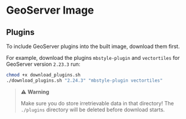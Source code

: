 # GeoServer Image

## Plugins

To include GeoServer plugins into the built image, download them first.

For example, download the plugins `mbstyle-plugin` and `vectortiles` for GeoServer version `2.23.3` run:

```sh
chmod +x download_plugins.sh
./download_plugins.sh "2.24.3" "mbstyle-plugin vectortiles"
```

> :warning: **Warning**
>
> Make sure you do store irretrievable data in that directory!
> The `./plugins` directory will be deleted before download starts.
